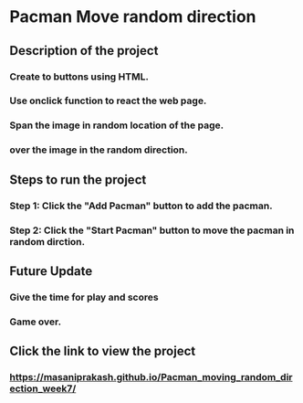 # Pacman Move random direction
## Description of the project
### Create to buttons using HTML.
### Use onclick function to react the web page.
### Span the image in random location of the page.
### over the image in the random direction.
## Steps to run the project
### Step 1: Click the "Add Pacman" button to add the pacman.
### Step 2: Click the "Start Pacman" button to move the pacman in random dirction.
## Future Update
### Give the time for play and scores
### Game over.
## Click the link to view the project
### https://masaniprakash.github.io/Pacman_moving_random_direction_week7/
